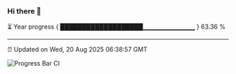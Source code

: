 ### Hi there 👋

⏳ Year progress { ███████████████████▁▁▁▁▁▁▁▁▁▁▁ } 63.36 %

---

⏰ Updated on Wed, 20 Aug 2025 06:38:57 GMT

![Progress Bar CI](https://github.com/DhruviPatel157/GitHub-Actions-Demo/workflows/Progress%20Bar%20CI/badge.svg)
